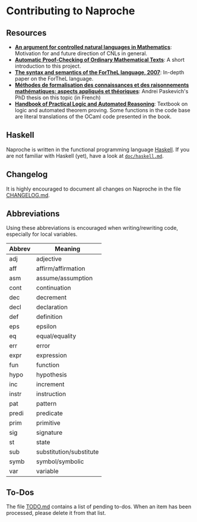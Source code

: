 # Contributing to Naproche

## Resources

 - **[An argument for controlled natural languages in Mathematics](https://jiggerwit.files.wordpress.com/2019/06/header.pdf)**:
   Motivation for and future direction of CNLs in general.
 - **[Automatic Proof-Checking of Ordinary Mathematical Texts](http://ceur-ws.org/Vol-2307/paper13.pdf)**:
   A short introduction to this project.
 - **[The syntax and semantics of the ForTheL language, 2007](http://nevidal.org/download/forthel.pdf)**:
   In-depth paper on the ForTheL language.
 - **[Méthodes de formalisation des connaissances et des raisonnements mathématiques: aspects appliqués et théoriques](http://tertium.org/papers/thesis-07.fr.pdf)**:
   Andrei Paskevich's PhD thesis on this topic (in French)
 - **[Handbook of Practical Logic and Automated Reasoning](https://www.cl.cam.ac.uk/~jrh13/atp/)**:
   Textbook on logic and automated theorem proving. Some functions in the code base are literal translations of the OCaml code presented in the book.


## Haskell

Naproche is written in the functional programming language [Haskell][haskell].
If you are not familiar with Haskell (yet), have a look at
[`doc/haskell.md`](doc/haskell.md).


## Changelog

It is highly encouraged to document all changes on Naproche in the file
[CHANGELOG.md](CHAMGELOG.md).


## Abbreviations

Using these abbreviations is encouraged when writing/rewriting code, especially
for local variables.

Abbrev | Meaning
------ | -----------------------------
adj    | adjective
aff    | affirm/affirmation
asm    | assume/assumption
cont   | continuation
dec    | decrement
decl   | declaration
def    | definition
eps    | epsilon
eq     | equal/equality
err    | error
expr   | expression
fun    | function
hypo   | hypothesis
inc    | increment
instr  | instruction
pat    | pattern
predi  | predicate
prim   | primitive
sig    | signature
st     | state
sub    | substitution/substitute
symb   | symbol/symbolic
var    | variable


## To-Dos

The file [TODO.md](TODO.md) contains a list of pending to-dos. When an item has
been processed, please delete it from that list.


[haskell]: <https://en.wikipedia.org/wiki/Haskell>
